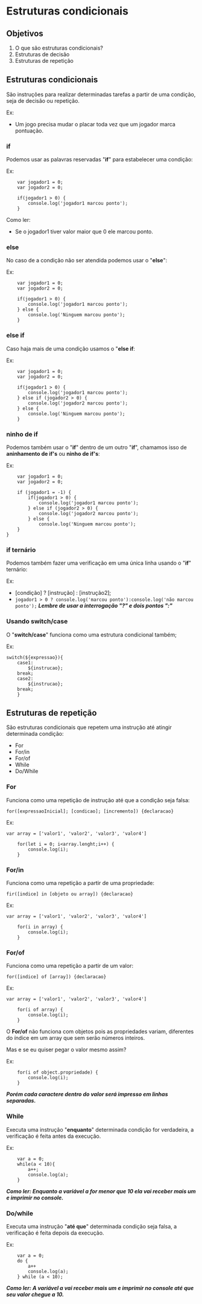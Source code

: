 # Estruturas condicionais

## Objetivos

1. O que são estruturas condicionais?
2. Estruturas de decisão
3. Estruturas de repetição

## Estruturas condicionais

São instruções para realizar determinadas tarefas a partir de uma condição, seja de decisão ou repetição.

Ex:
- Um jogo precisa mudar o placar toda vez que um jogador marca pontuação.

### **if**

Podemos usar as palavras reservadas "**if**" para estabelecer uma condição:

Ex:
```
    var jogador1 = 0;
    var jogador2 = 0;

    if(jogador1 > 0) {
        console.log('jogador1 marcou ponto');
    }
```
Como ler:
- Se o jogador1 tiver valor maior que 0 ele marcou ponto.

### **else**

No caso de a condição não ser atendida podemos usar o "**else**":

Ex:
```
    var jogador1 = 0;
    var jogador2 = 0;

    if(jogador1 > 0) {
        console.log('jogador1 marcou ponto');
    } else {
        console.log('Ninguem marcou ponto');
    }
```

### **else if**

Caso haja mais de uma condição usamos o "**else if**:

Ex:
```
    var jogador1 = 0;
    var jogador2 = 0;

    if(jogador1 > 0) {
        console.log('jogador1 marcou ponto');
    } else if (jogador2 > 0) {
        console.log('jogador2 marcou ponto');
    } else {
        console.log('Ninguem marcou ponto');
    }
```

### **ninho de if**

Podemos também usar o "**if**" dentro de um outro "**if**", chamamos isso de **aninhamento de if's** ou **ninho de if's**:

Ex:
```
    var jogador1 = 0;
    var jogador2 = 0;

    if (jogador1 = -1) {
        if(jogador1 > 0) {
            console.log('jogador1 marcou ponto');
        } else if (jogador2 > 0) {
            console.log('jogador2 marcou ponto');
        } else {
            console.log('Ninguem marcou ponto');
    }
}
```

### **if ternário**

Podemos também fazer uma verificação em uma única linha usando o "**if**" ternário:

Ex:
- [condição] ? [instrução] : [instrução2];
- `jogador1 > 0 ? console.log('marcou ponto'):console.log('não marcou ponto');`
***Lembre de usar a interrogação "?" e dois pontos ":"***

### Usando **switch/case**

O "**switch/case**" funciona como uma estrutura condicional também;

Ex:
```
switch(${expressao}){
    case1:
        ${instrucao};
    break;
    case2:
        ${instrucao};
    break;
    }
```

## Estruturas de repetição

São estruturas condicionais que repetem uma instrução até atingir determinada condição:

- For
- For/in
- For/of
- While
- Do/While

### **For**

Funciona como uma repetição de instrução até que a condição seja falsa:

`for([expressaoInicial]; [condicao]; [incremento]) {declaracao}`

Ex:
```
var array = ['valor1', 'valor2', 'valor3', 'valor4']

    for(let i = 0; i<array.lenght;i++) {
        console.log(i);
    }
```

### **For/in**

Funciona como uma repetição a partir de uma propriedade:

`fir([indice] in [objeto ou array]) {declaracao}`

Ex:
```
var array = ['valor1', 'valor2', 'valor3', 'valor4']

    for(i in array) {
        console.log(i);
    }
```

### **For/of**

Funciona como uma repetição a partir de um valor:

`for([indice] of [array]) {declaracao}`

Ex:
```
var array = ['valor1', 'valor2', 'valor3', 'valor4']

    for(i of array) {
        console.log(i);
    }
```

O **For/of** não funciona com objetos pois as propriedades variam, diferentes do índice em um array que sem serão números inteiros.

Mas e se eu quiser pegar o valor mesmo assim?

Ex:

```
    for(i of object.propriedade) {
        console.log(i);
    }
```

***Porém cada caractere dentro do valor será impresso em linhas separadas.***

### **While**

Executa uma instrução "**enquanto**" determinada condição for verdadeira, a verificação é feita antes da execução.

Ex:
```
    var a = 0;
    while(a < 10){
        a++;
        console.log(a);
    }
```
***Como ler: Enquanto a variável a for menor que 10 ela vai receber mais um e imprimir no console.***

### **Do/while**

Executa uma instrução "**até que**" determinada condição seja falsa, a verificação é feita depois da execução.

Ex:
```
    var a = 0;
    do {
        a++
        console.log(a);
    } while (a < 10);
```

***Como ler: A variável a vai receber mais um e imprimir no console até que seu valor chegue a 10.***